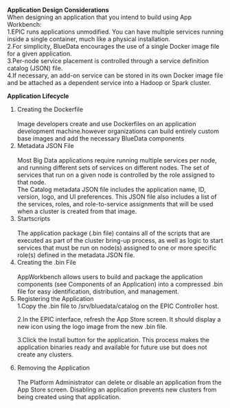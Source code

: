<b>Application Design Considerations</b>
<br>When designing an application that you intend to build using App Workbench:
<br>1.EPIC runs applications unmodified. You can have multiple services running inside a single container, much like a physical installation. 
<br>2.For simplicity, BlueData encourages the use of a single Docker image file for a given application. 
<br>3.Per-node service placement is controlled through a service definition catalog (JSON) file.
<br>4.If necessary, an add-on service can be stored in its own Docker image file and be attached as a dependent service into a Hadoop or Spark cluster.


<b>Application Lifecycle</b>
<ol>
  <li>Creating the Dockerfile</li>
<br>Image developers create and use Dockerfiles on an application development machine.however organizations can build entirely custom base images and add the necessary BlueData components

<li>Metadata JSON File</li>
<br>Most Big Data applications require running multiple services per node, and running different sets of services on different nodes. The set of services that run on a given node is controlled by the role assigned to that node.
<br>The Catalog metadata JSON file includes the application name, ID, version, logo, and UI preferences. This JSON file also includes a list of the services, roles, and role-to-service assignments that will be used when a cluster is created from that image.

<li>Startscripts</li>
<br>The application package (.bin file) contains all of the scripts that are executed as part of the cluster bring-up process, as well as logic to start services that must be run on node(s) assigned to one or more specific role(s) defined in the metadata JSON file.

<li>Creating the .bin File</li>
<br>AppWorkbench allows users to build and package the application components (see Components of an Application) into a compressed .bin file for easy identification, distribution, and management.

<li>Registering the Application</li>
<brApplications provided by BlueData will normally appear in the App Store screen. Custom applications must be manually added to EPIC in order for them to be visible in the App Store screen. To do this:

1.Copy the .bin file to /srv/bluedata/catalog on the EPIC Controller host.

2.In the EPIC interface, refresh the App Store screen. It should display a new icon using the logo image from the new .bin file.

3.Click the Install button for the application. This process makes the application binaries ready and available for future use but does not create any clusters.

<li>Removing the Application</li>
<br>The Platform Administrator can delete or disable an application from the App Store screen. Disabling an application prevents new clusters from being created using that application.









	
